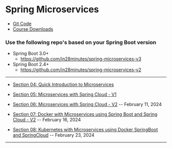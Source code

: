 # Spring Microservices

* [Git Code](https://github.com/in28minutes/spring-microservices-v3)
* [Course Downloads](https://www.in28minutes.com/resources-microservices-course)

### Use the following repo's based on your Spring Boot version
* Spring Boot 3.0+ 
    * https://github.com/in28minutes/spring-microservices-v3
* Spring Boot 2.4+
    * https://github.com/in28minutes/spring-microservices-v2

***

* [Section 04: Quick Introduction to Microservices](https://github.com/muarshad01/Spring_Microservices/blob/main/section_04_quick_introduction_to_microservices.md)

* [Section 05: Microservices with Spring Cloud - V1](https://github.com/muarshad01/Spring_Microservices/blob/main/section_05_microservices_with_spring_cloud_v1.md)

* [Section 06: Microservices with Spring Cloud - V2](https://github.com/muarshad01/Spring_Microservices/blob/main/section_06_microservices_with_spring_cloud_v2.md) -- February 11, 2024

* [Section 07: Docker with Microservices using Spring Boot and Spring Cloud - V2](https://github.com/muarshad01/Spring_Microservices/blob/main/section_07_docker_with_microservices_using_spring_boot_and_spring_cloud_v2.md) -- February 16, 2024

* [Section 08: Kubernetes with Microservices using Docker SpringBoot and SpringCloud](https://github.com/muarshad01/Spring_Microservices/blob/main/section_08_kubernetes_with_microservices_using_docker_springboot_and_springcloud.md) -- February 23, 2024

***
